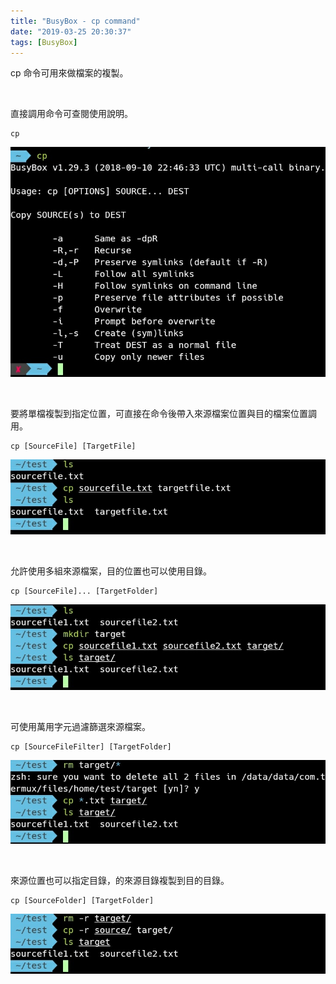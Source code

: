 ```yaml
---
title: "BusyBox - cp command"
date: "2019-03-25 20:30:37"
tags: [BusyBox]
---
```



cp 命令可用來做檔案的複製。  

<!-- More -->

<br/>


直接調用命令可查閱使用說明。  

    cp

![1.jpg](1.jpg)

<br/>


要將單檔複製到指定位置，可直接在命令後帶入來源檔案位置與目的檔案位置調用。  

    cp [SourceFile] [TargetFile]

![2.jpg](2.jpg)

<br/>


允許使用多組來源檔案，目的位置也可以使用目錄。  

    cp [SourceFile]... [TargetFolder]

![3.jpg](3.jpg)

<br/>


可使用萬用字元過濾篩選來源檔案。  

    cp [SourceFileFilter] [TargetFolder]

![4.jpg](4.jpg)

<br/>


來源位置也可以指定目錄，的來源目錄複製到目的目錄。  

    cp [SourceFolder] [TargetFolder]

![5.jpg](5.jpg)
